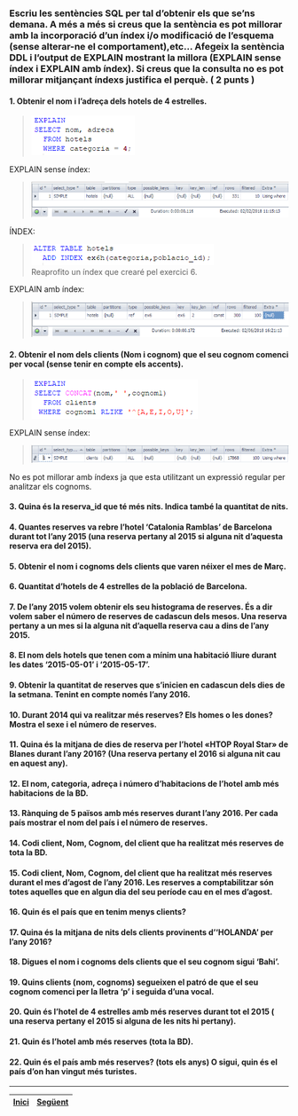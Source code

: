### Escriu les sentències SQL per tal d’obtenir els que se’ns demana. A més a més si creus que la sentència es pot millorar amb la incorporació d’un índex i/o modificació de l’esquema (sense alterar-ne el comportament),etc... Afegeix la sentència DDL i l’output de EXPLAIN mostrant la millora (EXPLAIN sense índex i EXPLAIN amb índex). Si creus que la consulta no es pot millorar mitjançant índexs justifica el perquè. ( 2 punts )
  
#### 1. Obtenir el nom i l’adreça dels hotels de 4 estrelles.  
>  ![1](https://raw.githubusercontent.com/Josep88/MP02UF3-A1/master/img/exercici1/01.PNG)  
  
EXPLAIN sense índex:  
>  ![1](https://raw.githubusercontent.com/Josep88/MP02UF3-A1/master/img/exercici1/010.PNG)  
  
ÍNDEX:  
>  ![1](https://raw.githubusercontent.com/Josep88/MP02UF3-A1/master/img/exercici1/06i.PNG)  
Reaprofito un índex que crearé pel exercici 6.  
  
EXPLAIN amb índex:  
>  ![1](https://raw.githubusercontent.com/Josep88/MP02UF3-A1/master/img/exercici1/012.PNG)  
  
#### 2. Obtenir el nom dels clients (Nom i cognom) que el seu cognom comenci per vocal (sense tenir en compte els accents).  
>  ![1](https://raw.githubusercontent.com/Josep88/MP02UF3-A1/master/img/exercici1/02.PNG)  
  
EXPLAIN sense índex:  
>  ![1](https://raw.githubusercontent.com/Josep88/MP02UF3-A1/master/img/exercici1/020.PNG)  
  
No es pot millorar amb índexs ja que esta utilitzant un expressió regular per analitzar els cognoms.
  
#### 3. Quina és la reserva_id que té més nits. Indica també la quantitat de nits.  
#### 4. Quantes reserves va rebre l’hotel ‘Catalonia Ramblas’ de Barcelona durant tot  l’any 2015 (una reserva pertany al 2015 si alguna nit d’aquesta reserva era del 2015).  
#### 5. Obtenir el nom i cognoms dels clients que varen néixer el mes de Març.  
#### 6. Quantitat d’hotels de 4 estrelles de la població de Barcelona.  
#### 7. De l’any 2015 volem obtenir els seu histograma de reserves. És a dir volem saber el número de reserves de cadascun dels mesos. Una reserva pertany a un mes si la alguna nit d’aquella reserva cau a dins de l’any 2015.  
#### 8. El nom dels hotels que tenen com a mínim una habitació lliure durant les dates ‘2015-05-01’ i ‘2015-05-17’.  
#### 9. Obtenir la quantitat de reserves que s’inicien en cadascun dels dies de la setmana. Tenint en compte només l’any 2016.   
#### 10. Durant 2014 qui va realitzar més reserves? Els homes o les dones? Mostra el sexe i el número de reserves.  
#### 11. Quina és la mitjana de dies de reserva per l’hotel «HTOP Royal Star» de Blanes durant l’any 2016? (Una reserva pertany el 2016 si alguna nit cau en aquest any).  
#### 12. El nom, categoria, adreça i número d’habitacions de l’hotel amb més habitacions de la BD.  
#### 13. Rànquing de 5 països amb més reserves durant l’any 2016. Per cada país mostrar el nom del país i el número de reserves.  
#### 14. Codi client, Nom, Cognom, del client que ha realitzat més reserves de tota la BD.  
#### 15. Codi client, Nom, Cognom, del client que ha realitzat més reserves durant el mes d’agost de l’any 2016. Les reserves a comptabilitzar són totes aquelles que en algun dia del seu període cau en el mes d’agost.  
#### 16. Quin és el país que en tenim menys clients?  
#### 17. Quina és la mitjana de nits dels clients provinents d’‘HOLANDA’ per l’any 2016?  
#### 18. Digues el nom i cognoms dels clients que el seu cognom sigui ‘Bahi’.  
#### 19. Quins clients (nom, cognoms) segueixen el patró de que el seu cognom comenci per la lletra ‘p’  i seguida d’una vocal.  
#### 20. Quin és l’hotel de 4 estrelles amb més reserves durant tot el 2015 ( una reserva pertany el 2015 si alguna de les nits hi pertany).  
#### 21. Quin és l’hotel amb més reserves (tota la BD).  
#### 22. Quin és el país amb més reserves? (tots els anys) O sigui, quin és el país d’on han vingut més turistes.  
  
***
|[Inici](https://github.com/Josep88/MP02UF3-A1)|[Següent](https://github.com/Josep88/MP02UF3-A1/blob/master/Exercicis/exercici2.md)|
|:-:|:-:|
